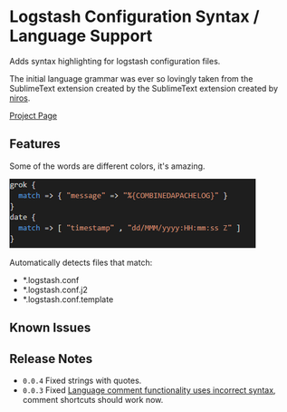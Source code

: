 # Logstash Configuration Syntax / Language Support

Adds syntax highlighting for logstash configuration files.

The initial language grammar was ever so lovingly taken from the SublimeText extension created by the SublimeText extension created by [niros](https://github.com/nir0s/sublime-logstash-syntax-highlighter). 



[Project Page](https://github.com/randomchance/vscode-logstash-configuration-syntax)

## Features

Some of the words are different colors, it's amazing. 

![Example](images/Example.png)

Automatically detects files that match:

* *.logstash.conf
* *.logstash.conf.j2
* *.logstash.conf.template 

## Known Issues



## Release Notes

* `0.0.4` Fixed strings with quotes.
* `0.0.3` Fixed [Language comment functionality uses incorrect syntax](https://github.com/randomchance/vscode-logstash-configuration-syntax/issues/1), comment shortcuts should work now. 
